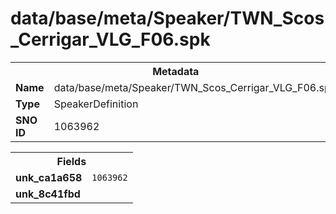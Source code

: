 <h1>data/base/meta/Speaker/TWN_Scos_Cerrigar_VLG_F06.spk</h1><table><tr><th colspan="100%">Metadata</th></tr><tr><td><b>Name</b></td><td>data/base/meta/Speaker/TWN_Scos_Cerrigar_VLG_F06.spk</td></tr><tr><td><b>Type</b></td><td>SpeakerDefinition</td></tr><tr><td><b>SNO ID</b></td><td>1063962</td></tr></table>

<table><tr><th colspan="100%">Fields</th></tr><tr><td><b>unk_ca1a658</b></td><td><code>1063962</code></td></tr><tr><td><b>unk_8c41fbd</b></td><td></td></tr></table>

